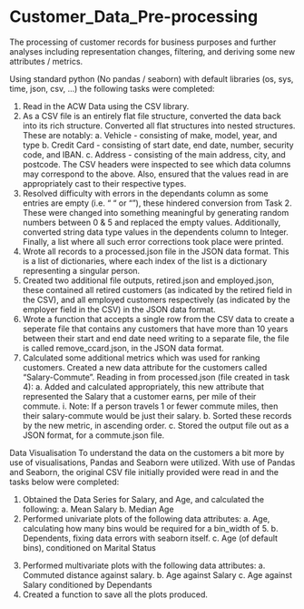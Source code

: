 # Customer_Data_Pre-processing
The processing of customer records for business purposes and further analyses including representation changes, filtering, and deriving some new attributes / metrics.

Using standard python (No pandas / seaborn) with default libraries (os, sys, time, json, csv, …) the following tasks were completed:
1) Read in the ACW Data using the CSV library.
2) As a CSV file is an entirely flat file structure, converted the data back into its rich structure. Converted all flat structures into nested structures. These are notably:
  a. Vehicle - consisting of make, model, year, and type
  b. Credit Card - consisting of start date, end date, number, security code, and IBAN.
  c. Address - consisting of the main address, city, and postcode.
  The CSV headers were inspected to see which data columns may correspond to the above. Also, ensured that the values read in are appropriately cast to their     respective types.
3) Resolved difficulty with errors in the dependants column as some entries are empty (i.e. “ “ or “”), these hindered conversion from Task 2. These were         changed into something meaningful by generating random numbers between 0 & 5 and replaced the empty values. Additionally, converted string data type values    in the dependents column to Integer. Finally, a list where all such error corrections took place were printed.
4) Wrote all records to a processed.json file in the JSON data format. This is a list of dictionaries, where each index of the list is a dictionary               representing a singular person.
5) Created two additional file outputs, retired.json and employed.json, these contained all retired customers (as indicated by the retired field in the CSV),     and all employed customers respectively (as indicated by the employer field in the CSV) in the JSON data format.
6) Wrote a function that accepts a single row from the CSV data to create a seperate file that contains any customers that have more than 10 years between        their start and end date need writing to a separate file, the file is called remove_ccard.json, in the JSON data format.
7) Calculated some additional metrics which was used for ranking customers. Created a new data attribute for the customers called “Salary-Commute”. Reading in from processed.json (file created in task 4):
  a. Added and calculated appropriately, this new attribute that represented the Salary that a customer earns, per mile of their commute.
    i. Note: If a person travels 1 or fewer commute miles, then their salary-commute would be just their salary.
  b. Sorted these records by the new metric, in ascending order.
  c. Stored the output file out as a JSON format, for a commute.json file.

Data Visualisation
To understand the data on the customers a bit more by use of visualisations, Pandas and Seaborn were utilized. With use of Pandas and Seaborn, the original CSV file initially provided were read in and the tasks below were completed:
1) Obtained the Data Series for Salary, and Age, and calculated the following:
  a. Mean Salary
  b. Median Age
2) Performed univariate plots of the following data attributes:
  a. Age, calculating how many bins would be required for a bin_width of 5.
  b. Dependents, fixing data errors with seaborn itself.
  c. Age (of default bins), conditioned on Marital Status
3. Performed multivariate plots with the following data attributes:
  a. Commuted distance against salary.
  b. Age against Salary
  c. Age against Salary conditioned by Dependants
4. Created a function to save all the plots produced.
